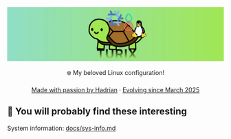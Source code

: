 <div align="center">
  <a href="https://hadrian.cc">
    <img src="assets/img/banner.webp" alt="Baanner image">
  </a>
  <p align="center">
    ❄️ My beloved Linux configuration! 
    <br />
    <br />
    <a href="https://hadrian.cc">Made with passion by Hadrian</a>
    ·
    <a href="https://hadrian.cc">Evolving since March 2025</a>
  </p>
</div>

## 👀 You will probably find these interesting
System information: [docs/sys-info.md](docs/sys-info.md)
